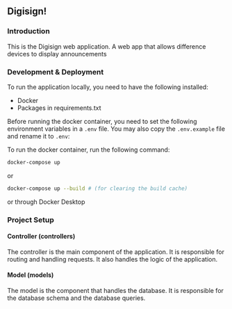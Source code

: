 ## Digisign!

### Introduction

This is the Digisign web application. A web app that allows difference devices to display announcements

### Development & Deployment

To run the application locally, you need to have the following installed:

- Docker
- Packages in requirements.txt

Before running the docker container, you need to set the following environment variables in a `.env` file. You may also copy the `.env.example` file and rename it to `.env`:

To run the docker container, run the following command:

```bash
docker-compose up
```

or

```bash
docker-compose up --build # (for clearing the build cache)
```

or through Docker Desktop

### Project Setup

#### Controller (controllers)

The controller is the main component of the application. It is responsible for routing and handling requests. It also handles the logic of the application.

#### Model (models)

The model is the component that handles the database. It is responsible for the database schema and the database queries.
